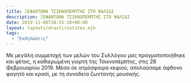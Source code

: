 ```yaml
---
title: ΞΕΦΑΝΤΩΜΑ ΤΣΙΚΝΟΠΕΜΠΤΗΣ ΣΤΟ ΨΑΛΙΔΙ
description: ΞΕΦΑΝΤΩΜΑ ΤΣΙΚΝΟΠΕΜΠΤΗΣ ΣΤΟ ΨΑΛΙΔΙ
date: 2019-11-08T18:55:28+00:00
layout: layouts/drastiriotites.njk
tags:
  - "Εκδηλώσεις"
---
```


Με μεγάλη συμμετοχή των μελών του Συλλόγου μας πραγματοποιήθηκε και φέτος, η καθιερωμένη γιορτή της Τσικνοπέμπτης, στις 28 Φεβρουαρίου 2019. Μέσα σε ατμόσφαιρα κεφιού, απολαύσαμε άφθονο φαγητό και κρασί, με τη συνοδεία ζωντανής μουσικής.

<!-- excerpt -->
